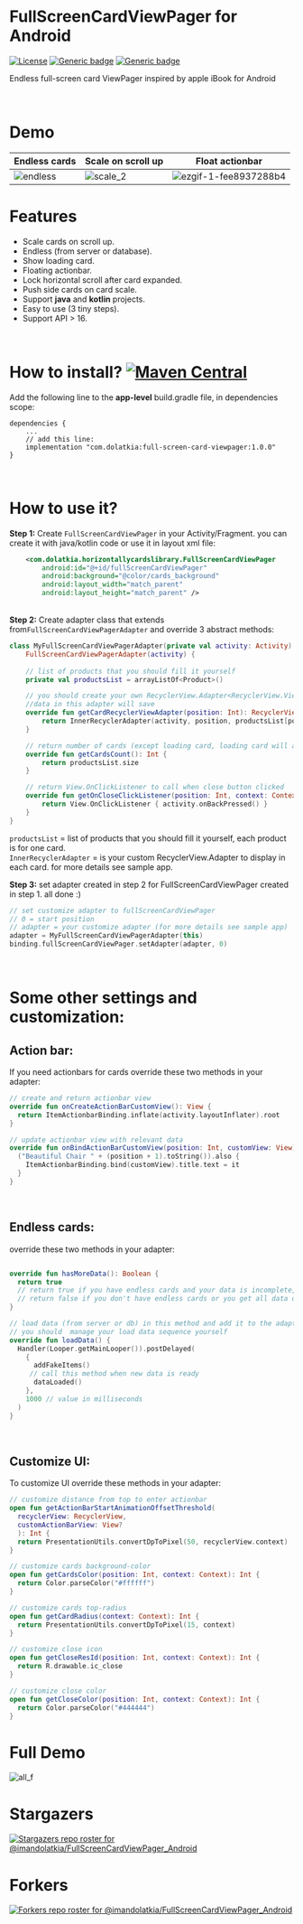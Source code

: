 # FullScreenCardViewPager for Android
[![License](https://img.shields.io/badge/License-Apache%202.0-blue.svg)](https://opensource.org/licenses/Apache-2.0)
[![Generic badge](https://img.shields.io/badge/kotlin-100-blue.svg)](https://github.com/imandolatkia/Android-Animated-Theme-Manager/search?l=kotlin)
[![Generic badge](https://img.shields.io/badge/support-java_&_kotlin-green.svg)](https://github.com/imandolatkia/Android-Animated-Theme-Manager/search?l=kotlin)

Endless full-screen card ViewPager inspired by apple iBook for Android

</br></b>
# Demo
| Endless cards | Scale on scroll up | Float actionbar |
| ------------- | ------------- | ------------- |
| ![endless](https://user-images.githubusercontent.com/6734608/137210687-aa6bde91-b252-4575-a074-68f698c1e3e3.gif) | ![scale_2](https://user-images.githubusercontent.com/6734608/137210525-ae3ed77d-8d5c-4742-b993-fba1575bfbce.gif) | ![ezgif-1-fee8937288b4](https://user-images.githubusercontent.com/6734608/137210551-133c14c4-79ce-4cac-a794-028a089fb2ef.gif)

# Features
* Scale cards on scroll up.
* Endless (from server or database).
* Show loading card.
* Floating actionbar.
* Lock horizontal scroll after card expanded.
* Push side cards on card scale.
* Support **java** and **kotlin** projects.
* Easy to use (3 tiny steps).
* Support API > 16.

</br></b>

# How to install? [![Maven Central](https://maven-badges.herokuapp.com/maven-central/com.dolatkia/full-screen-card-viewpager/badge.svg)](https://maven-badges.herokuapp.com/maven-central/com.dolatkia/full-screen-card-viewpager)

Add the following line to the **app-level** build.gradle file, in dependencies scope:
```Gradle
dependencies {
    ...
    // add this line:
    implementation "com.dolatkia:full-screen-card-viewpager:1.0.0"
}
```

</br></b>

# How to use it?
**Step 1:** Create ```FullScreenCardViewPager``` in your Activity/Fragment. you can create it with java/kotlin code or use it in layout xml file:
```xml
    <com.dolatkia.horizontallycardslibrary.FullScreenCardViewPager
        android:id="@+id/fullScreenCardViewPager"
        android:background="@color/cards_background"
        android:layout_width="match_parent"
        android:layout_height="match_parent" />
```
</br></b>
**Step 2:** Create adapter class that extends from```FullScreenCardViewPagerAdapter``` and override 3 abstract methods:
```kotlin
class MyFullScreenCardViewPagerAdapter(private val activity: Activity) :
    FullScreenCardViewPagerAdapter(activity) {
    
    // list of products that you should fill it yourself
    private val productsList = arrayListOf<Product>()

    // you should create your own RecyclerView.Adapter<RecyclerView.ViewHolder> for each card with the given position
    //data in this adapter will save
    override fun getCardRecyclerViewAdapter(position: Int): RecyclerView.Adapter<RecyclerView.ViewHolder> {
        return InnerRecyclerAdapter(activity, position, productsList[position])
    }

    // return number of cards (except loading card, loading card will add with the library)
    override fun getCardsCount(): Int {
        return productsList.size
    }

    // return View.OnClickListener to call when close button clicked
    override fun getOnCloseClickListener(position: Int, context: Context): View.OnClickListener {
        return View.OnClickListener { activity.onBackPressed() }
    }    
}

```
```productsList``` = list of products that you should fill it yourself, each product is for one card.</br>```InnerRecyclerAdapter``` =  is your custom  RecyclerView.Adapter to display in each card. for more details see sample app.
</br></b>

**Step 3:** set adapter created in step 2 for FullScreenCardViewPager created in step 1. all done :)
```kotlin
// set customize adapter to fullScreenCardViewPager
// 0 = start position
// adapter = your customize adapter (for more details see sample app)
adapter = MyFullScreenCardViewPagerAdapter(this)
binding.fullScreenCardViewPager.setAdapter(adapter, 0)
```

</br></b>

# Some other settings and customization:
## Action bar:
If you need actionbars for cards override these two methods in your adapter:
```kotlin
// create and return actionbar view
override fun onCreateActionBarCustomView(): View {
  return ItemActionbarBinding.inflate(activity.layoutInflater).root
}

// update actionbar view with relevant data
override fun onBindActionBarCustomView(position: Int, customView: View) {
  ("Beautiful Chair " + (position + 1).toString()).also {
    ItemActionbarBinding.bind(customView).title.text = it
  }
}
```
</br></b>
## Endless cards: 
override these two methods in your adapter:
```kotlin

override fun hasMoreData(): Boolean {
  return true
  // return true if you have endless cards and your data is incomplete,
  // return false if you don't have endless cards or you get all data or 
}

// load data (from server or db) in this method and add it to the adapter
// you should  manage your load data sequence yourself
override fun loadData() {
  Handler(Looper.getMainLooper()).postDelayed(
    {
      addFakeItems()
     // call this method when new data is ready
      dataLoaded()
    },
    1000 // value in milliseconds
  )
}
```
</br></b>
## Customize UI:
To customize UI override these methods in your adapter:

```kotlin
// customize distance from top to enter actionbar
open fun getActionBarStartAnimationOffsetThreshold(
  recyclerView: RecyclerView,
  customActionBarView: View?
  ): Int {
  return PresentationUtils.convertDpToPixel(50, recyclerView.context)
}

// customize cards background-color
open fun getCardsColor(position: Int, context: Context): Int {
  return Color.parseColor("#ffffff")
}

// customize cards top-radius 
open fun getCardRadius(context: Context): Int {
  return PresentationUtils.convertDpToPixel(15, context)
}

// customize close icon
open fun getCloseResId(position: Int, context: Context): Int {
  return R.drawable.ic_close
}

// customize close color
open fun getCloseColor(position: Int, context: Context): Int {
  return Color.parseColor("#444444")
}
```
# Full Demo
![all_f](https://user-images.githubusercontent.com/6734608/137210511-131b3b22-bce4-49f0-9c7f-7131b99afbbf.gif)

# Stargazers
[![Stargazers repo roster for @imandolatkia/FullScreenCardViewPager_Android](https://reporoster.com/stars/imandolatkia/FullScreenCardViewPager_Android)](https://github.com/imandolatkia/FullScreenCardViewPager_Android/stargazers)

# Forkers
[![Forkers repo roster for @imandolatkia/FullScreenCardViewPager_Android](https://reporoster.com/forks/imandolatkia/FullScreenCardViewPager_Android)](https://github.com/imandolatkia/FullScreenCardViewPager_Android/network/members)




